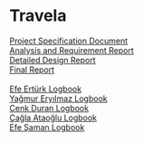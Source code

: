 # Travela
[Project Specification Document](Project%20Specification%20Document.pdf)<br>
[Analysis and Requirement Report](Analysis_and_Requirement_Report.pdf)<br>
[Detailed Design Report](Detailed%20Design%20Report%20cs492.docx.pdf)<br>
[Final Report](T2307_FinalReport.pdf)<br>
<br>
[Efe Ertürk Logbook](https://efeerturk1.github.io/)<br>
[Yağmur Eryılmaz Logbook](https://docs.google.com/document/d/1DdaiWISRHO-f57qFxrof2qRLGv4KRX70In28OXxSrIc/edit?usp=sharing)<br>
[Cenk Duran Logbook](https://docs.google.com/document/d/1Auwe4yXGJTgMypGsxe0ajhSrnbRnrC9RO7EiulpsV_o/)<br>
[Çağla Ataoğlu Logbook](https://docs.google.com/document/d/19s8cKqIa_sD5dSAfhvsbdm5OmAbcKb4hCXo0sXVx73g/edit#heading=h.gtmpn3jdy5df)<br>
[Efe Şaman Logbook](https://docs.google.com/document/d/10cBkfsJ1NYT5E0IfUstZBAq0qd82feWt5AD2wj-YKKg/edit?usp=sharing)<br>
